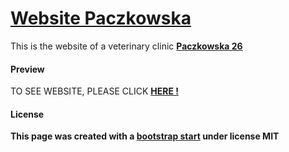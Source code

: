 # [Website Paczkowska](https://marcinszumowski.github.io/WWW-Paczkowska/)
This is the website of a veterinary clinic [**Paczkowska 26**](https://marcinszumowski.github.io/WWW-Paczkowska/)

#### Preview
TO SEE WEBSITE, PLEASE CLICK [**HERE !**](https://marcinszumowski.github.io/WWW-Paczkowska/)

#### License
**This page was created with a [bootstrap start](https://github.com/BlackrockDigital/startbootstrap-agency) under license MIT**